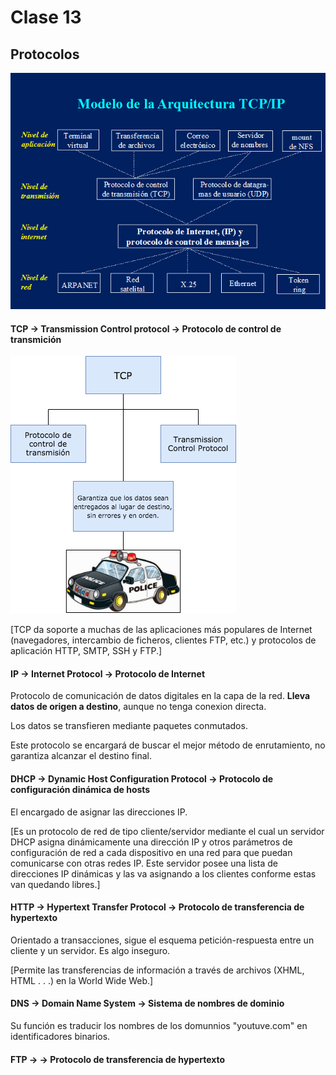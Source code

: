 # Clase 13

## Protocolos

![protocolos](tcp_ip.png)

#### TCP -> Transmission Control protocol -> Protocolo de control de transmición

![TCP](tcp.png)

[TCP da soporte a muchas de las aplicaciones más populares de Internet (navegadores, intercambio de ficheros, clientes FTP, etc.) y protocolos de aplicación HTTP, SMTP, SSH y FTP.]

#### IP -> Internet Protocol -> Protocolo de Internet

Protocolo de comunicación de datos digitales en la capa de la red.
**Lleva datos de origen a destino**, aunque no tenga conexion directa.

Los datos se transfieren mediante paquetes conmutados.

Este protocolo se encargará de buscar el mejor método de enrutamiento, no garantiza alcanzar el destino final.



#### DHCP -> Dynamic Host Configuration Protocol -> Protocolo de configuración dinámica de hosts

El encargado de asignar las direcciones IP.

[Es un protocolo de red de tipo cliente/servidor mediante el cual un servidor DHCP asigna dinámicamente una dirección IP y otros parámetros de configuración de red a cada dispositivo en una red para que puedan comunicarse con otras redes IP. Este servidor posee una lista de direcciones IP dinámicas y las va asignando a los clientes conforme estas van quedando libres.]

#### HTTP -> Hypertext Transfer Protocol -> Protocolo de transferencia de hypertexto

Orientado a transacciones, sigue el esquema petición-respuesta entre un cliente y un servidor.
Es algo inseguro.

[Permite las transferencias de información a través de archivos (XHML, HTML . . .) en la World Wide Web.]

#### DNS -> Domain Name System -> Sistema de nombres de dominio

Su función es traducir los nombres de los domunnios "youtuve.com" en identificadores binarios.

#### FTP ->  -> Protocolo de transferencia de hypertexto